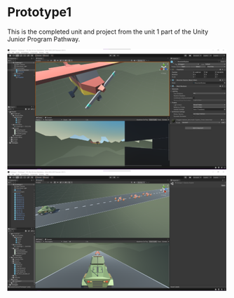 # Prototype1

This is the completed unit and project from the unit 1 part of the Unity Junior Program Pathway.


<img alt="alt_text" width="500px" src="Screenshots/Screenshot 2022-06-10 163956.png" />
<img alt="alt_text" width="500px" src="Screenshots/Screenshot 2022-06-10 164130.png" />
